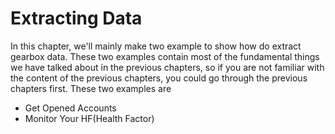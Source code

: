 # Extracting Data

In this chapter, we'll mainly make two example to show how do extract gearbox data. These two examples contain most of the fundamental things we have talked about in the previous chapters, so if you are not familiar with the content of the previous chapters, you could go through the previous chapters first. These two examples are
  * Get Opened Accounts
  * Monitor Your HF(Health Factor)
